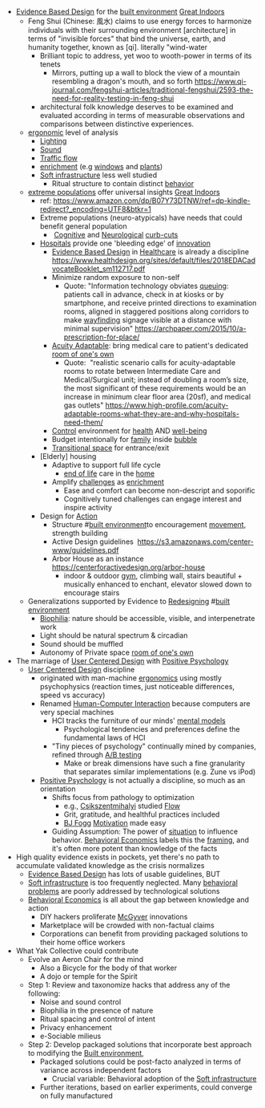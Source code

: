 - [Evidence Based Design](<Evidence Based Design.md>) for the [built environment](<built environment.md>) [Great Indoors](<Great Indoors.md>)
    -  Feng Shui (Chinese: 風水) claims to use energy forces to harmonize individuals with their surrounding environment [architecture] in terms of "invisible forces" that bind the universe, earth, and humanity together, known as [qi]. literally "wind-water
        - Brilliant topic to address, yet woo to wooth-power in terms of its tenets
            - Mirrors, putting up a wall to block the view of a mountain resembling a dragon's mouth, and so forth https://www.qi-journal.com/fengshui-articles/traditional-fengshui/2593-the-need-for-reality-testing-in-feng-shui
        - architectural folk knowledge deserves to be examined and evaluated according in terms of measurable observations and comparisons between distinctive experiences.
    - [ergonomic](<ergonomic.md>) level of analysis
        - [Lighting](<Lighting.md>)
        - [Sound](<Sound.md>)
        - [Traffic flow](<Traffic flow.md>)
        - [enrichment](<enrichment.md>) (e.g [windows](<windows.md>) and [plants](<plants.md>))
        - [Soft infrastructure](<Soft infrastructure.md>) less well studied
            - Ritual structure to contain distinct [behavior](<behavior.md>)
    - [extreme populations](<extreme populations.md>) offer universal insights [Great Indoors](<Great Indoors.md>)
        - ref: https://www.amazon.com/dp/B07Y73DTNW/ref=dp-kindle-redirect?_encoding=UTF8&btkr=1
        - Extreme populations (neuro-atypicals) have needs that could benefit general population
            -  [Cognitive](<Cognitive.md>) and [Neurological](<Neurological.md>) [curb-cuts](<curb-cuts.md>)
        - [Hospitals](<Hospitals.md>) provide one 'bleeding edge' of [innovation](<innovation.md>)
            - [Evidence Based Design](<Evidence Based Design.md>) in [Healthcare](<Healthcare.md>) is already a discipline https://www.healthdesign.org/sites/default/files/2018EDACadvocateBooklet_sm112717.pdf
            - Minimize random exposure to non-self 
                - Quote: "Information technology obviates [queuing](<queuing.md>): patients call in advance, check in at kiosks or by smartphone, and receive printed directions to examination rooms, aligned in staggered positions along corridors to make [wayfinding](<wayfinding.md>) signage visible at a distance with minimal supervision" https://archpaper.com/2015/10/a-prescription-for-place/
            - [Acuity Adaptable](<Acuity Adaptable.md>): bring medical care to patient's dedicated [room of one's own](<room of one's own.md>)
                - Quote:  "realistic scenario calls for acuity-adaptable rooms to rotate between Intermediate Care and Medical/Surgical unit; instead of doubling a room’s size, the most significant of these requirements would be an increase in minimum clear floor area (20sf), and medical gas outlets" 
https://www.high-profile.com/acuity-adaptable-rooms-what-they-are-and-why-hospitals-need-them/
            - [Control](<Control.md>) environment for [health](<health.md>) AND [well-being](<well-being.md>)
            - Budget intentionally for [family](<family.md>) inside [bubble](<bubble.md>)
            - [Transitional space](<Transitional space.md>) for entrance/exit
        - [Elderly] housing
            - Adaptive to support full life cycle
                - [end of life](<end of life.md>) care in the [home](<home.md>)
            - Amplify [challenges](<challenges.md>) as [enrichment](<enrichment.md>)
                - Ease and comfort can become non-descript and soporific
                - Cognitively tuned challenges can engage interest and inspire activity
        - Design for [Action](<Action.md>) 
            - Structure #[built environment](<built environment.md>)to encouragement [movement](<movement.md>), strength building 
            - Active Design guidelines  https://s3.amazonaws.com/center-www/guidelines.pdf
            - Arbor House as an instance https://centerforactivedesign.org/arbor-house
                - indoor & outdoor [gym](<gym.md>), climbing wall, stairs beautiful + musically enhanced to enchant, elevator slowed down to encourage stairs
    - Generalizations supported by Evidence to [Redesigning](<Redesigning.md>) #[built environment](<built environment.md>)
        - [Biophilia](<Biophilia.md>): nature should be accessible, visible, and interpenetrate work
        - Light should be natural spectrum & circadian
        - Sound should be muffled
        - Autonomy of Private space [room of one's own](<room of one's own.md>)
- The marriage of [User Centered Design](<User Centered Design.md>)  with [Positive Psychology](<Positive Psychology.md>) 
    - [User Centered Design](<User Centered Design.md>) discipline
        - originated with man-machine [ergonomics](<ergonomics.md>) using mostly psychophysics (reaction times, just noticeable differences, speed vs accuracy)
        - Renamed [Human-Computer Interaction](<Human-Computer Interaction.md>) because computers are very special machines
            - HCI tracks the furniture of our minds' [mental models](<mental models.md>)
                - Psychological tendencies and preferences define the fundamental laws of HCI
            - "Tiny pieces of psychology" continually mined by companies, refined through [A/B testing](<A/B testing.md>)
                - Make or break dimensions have such a fine granularity that separates similar implementations (e.g. Zune vs iPod)
        - [Positive Psychology](<Positive Psychology.md>) is not actually a discipline, so much as an orientation
            - Shifts focus from pathology to optimization 
                - e.g., [Csikszentmihalyi](<Csikszentmihalyi.md>) studied [Flow](<Flow.md>)
                - Grit, gratitude, and healthful practices included
                - [BJ Fogg](<BJ Fogg.md>) [Motivation](<Motivation.md>) made easy
            - Guiding Assumption: The power of [situation](<situation.md>) to influence behavior. [Behavioral Economics](<Behavioral Economics.md>) labels this the [framing](<framing.md>), and it's often more potent than knowledge of the facts
- High quality evidence exists in pockets, yet there's no path to accumulate validated knowledge as the crisis normalizes
    - [Evidence Based Design](<Evidence Based Design.md>) has lots of usable guidelines, BUT
    - [Soft infrastructure](<Soft infrastructure.md>) is too frequently neglected. Many [behavioral problems](<behavioral problems.md>) are poorly addressed by technological solutions 
    - [Behavioral Economics](<Behavioral Economics.md>) is all about the gap between knowledge and action
        - DIY hackers proliferate [McGyver](<McGyver.md>) innovations 
        - Marketplace will be crowded with non-factual claims
        - Corporations can benefit from providing packaged solutions to their home office workers
- What Yak Collective could contribute
    - Evolve an Aeron Chair for the mind
        - Also a Bicycle for the body of that worker
        - A dojo or temple for the Spirit
    - Step 1: Review and taxonomize hacks that address any of the following:
        - Noise and sound control
        - Biophilia in the presence of nature
        - Ritual spacing and control of intent
        - Privacy enhancement
        - e-Sociable milieus
    - Step 2: Develop packaged solutions that incorporate best approach to modifying the [Built environment](<Built environment.md>),
        - Packaged solutions could be post-facto analyzed in terms of variance across independent factors
            - Crucial variable: Behavioral adoption of the [Soft infrastructure](<Soft infrastructure.md>)
        - Further iterations, based on earlier experiments, could converge on fully manufactured  
